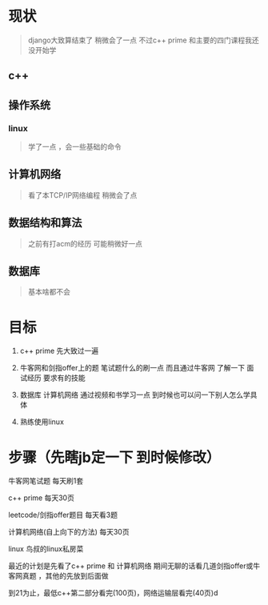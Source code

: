 # 现状

> django大致算结束了 稍微会了一点 
不过c++ prime 和主要的四门课程我还没开始学

## c++ 

## 操作系统

### linux

> 学了一点 ，会一些基础的命令

## 计算机网络

> 看了本TCP/IP网络编程 稍微会了点


## 数据结构和算法

> 之前有打acm的经历 可能稍微好一点 


## 数据库

> 基本啥都不会

# 目标

1. c++ prime 先大致过一遍

2. 牛客网和剑指offer上的题 笔试题什么的刷一点 而且通过牛客网 了解一下
面试经历 要求有的技能


3. 数据库  计算机网络 通过视频和书学习一点 到时候也可以问一下别人怎么学具体

4. 熟练使用linux

# 步骤（先瞎jb定一下 到时候修改）

牛客网笔试题 每天刷1套

c++ prime 每天30页

leetcode/剑指offer题目 每天看3题

计算机网络(自上向下的方法) 每天30页

linux 鸟叔的linux私房菜

最近的计划是先看了c++ prime 和 计算机网络 期间无聊的话看几道剑指offer或牛客网真题 ，其他的先放到后面做

到21为止，最低c++第二部分看完(100页)，网络运输层看完(40页)d
